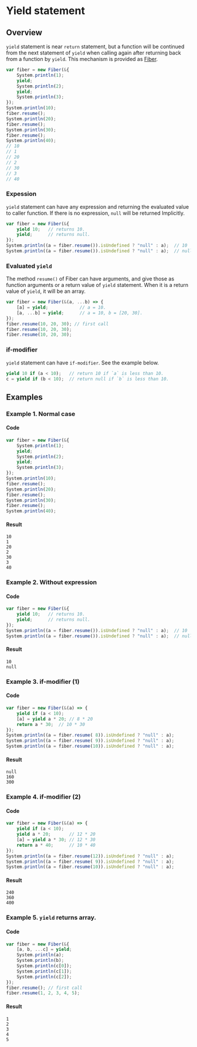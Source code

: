 
# Yield statement

## Overview

`yield` statement is near `return` statement,
but a function will be continued from the next statement of `yield` when calling again after returning back from a function by `yield`.
This mechanism is provided as [Fiber](../definition/fiber.md).

```javascript
var fiber = new Fiber(&{
    System.println(1);
    yield;
    System.println(2);
    yield;
    System.println(3);
});
System.println(10);
fiber.resume();
System.println(20);
fiber.resume();
System.println(30);
fiber.resume();
System.println(40);
// 10
// 1
// 20
// 2
// 30
// 3
// 40
```

### Expession

`yield` statement can have any expression and returning the evaluated value to caller function.
If there is no expression, `null` will be returned Implicitly.

```javascript
var fiber = new Fiber(&{
    yield 10;   // returns 10.
    yield;      // returns null.
});
System.println((a = fiber.resume()).isUndefined ? "null" : a);  // 10
System.println((a = fiber.resume()).isUndefined ? "null" : a);  // null
```

### Evaluated `yield`

The method `resume()` of Fiber can have arguments, and give those as function arguments or a return value of `yield` statement.
When it is a return value of `yield`, it will be an array.

```javascript
var fiber = new Fiber(&(a, ...b) => {
    [a] = yield;            // a = 10.
    [a, ...b] = yield;      // a = 10, b = [20, 30].
});
fiber.resume(10, 20, 30); // first call
fiber.resume(10, 20, 30);
fiber.resume(10, 20, 30);
```

### if-modifier

`yield` statement can have `if-modifier`.
See the example below.


```javascript
yield 10 if (a < 10);   // return 10 if `a` is less than 10.
c = yield if (b < 10);  // return null if `b` is less than 10.
```

## Examples

### Example 1. Normal case

#### Code

```javascript
var fiber = new Fiber(&{
    System.println(1);
    yield;
    System.println(2);
    yield;
    System.println(3);
});
System.println(10);
fiber.resume();
System.println(20);
fiber.resume();
System.println(30);
fiber.resume();
System.println(40);
```

#### Result

```
10
1
20
2
30
3
40
```

### Example 2. Without expression

#### Code

```javascript
var fiber = new Fiber(&{
    yield 10;   // returns 10.
    yield;      // returns null.
});
System.println((a = fiber.resume()).isUndefined ? "null" : a);  // 10
System.println((a = fiber.resume()).isUndefined ? "null" : a);  // null
```

#### Result

```
10
null
```

### Example 3. if-modifier (1)

#### Code

```javascript
var fiber = new Fiber(&(a) => {
    yield if (a < 10);
    [a] = yield a * 20; // 8 * 20
    return a * 30;  // 10 * 30
});
System.println((a = fiber.resume( 8)).isUndefined ? "null" : a);
System.println((a = fiber.resume( 9)).isUndefined ? "null" : a);
System.println((a = fiber.resume(10)).isUndefined ? "null" : a);
```

#### Result

```
null
160
300
```

### Example 4. if-modifier (2)

#### Code

```javascript
var fiber = new Fiber(&(a) => {
    yield if (a < 10);
    yield a * 20;       // 12 * 20
    [a] = yield a * 30; // 12 * 30
    return a * 40;      // 10 * 40
});
System.println((a = fiber.resume(12)).isUndefined ? "null" : a);
System.println((a = fiber.resume( 9)).isUndefined ? "null" : a);
System.println((a = fiber.resume(10)).isUndefined ? "null" : a);
```

#### Result

```
240
360
400
```

### Example 5. `yield` returns array.

#### Code

```javascript
var fiber = new Fiber(&{
    [a, b, ...c] = yield;
    System.println(a);
    System.println(b);
    System.println(c[0]);
    System.println(c[1]);
    System.println(c[2]);
});
fiber.resume(); // first call
fiber.resume(1, 2, 3, 4, 5);
```

#### Result

```
1
2
3
4
5
```
